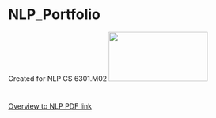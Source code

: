 # NLP_Portfolio
Created for NLP CS 6301.M02
<img src="(https://github.com/jacobvillegas/NLP_Portfolio/blob/5b519bb4a0ea3e7cf88be617e74b1e6ac1cd4da1/IMG_0441.jpeg)" width="200" height="100">

#
[Overview to NLP PDF link](https://github.com/jacobvillegas/NLP_Portfolio/raw/main/Introduction%20to%20Natural%20Language%20Processing.pdf)
